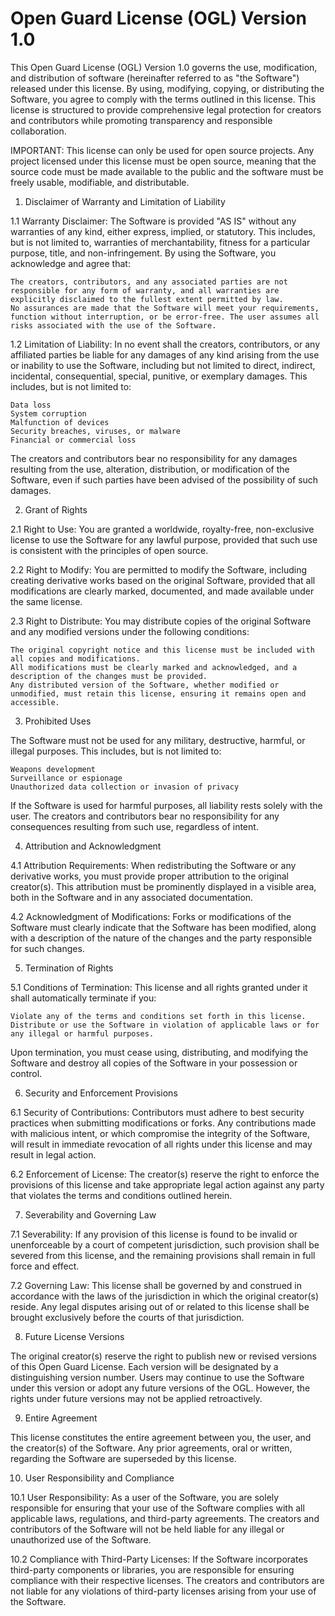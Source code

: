 # Open Guard License (OGL) Version 1.0

This Open Guard License (OGL) Version 1.0 governs the use, modification, and distribution of software (hereinafter referred to as "the Software") released under this license. By using, modifying, copying, or distributing the Software, you agree to comply with the terms outlined in this license. This license is structured to provide comprehensive legal protection for creators and contributors while promoting transparency and responsible collaboration.

IMPORTANT: This license can only be used for open source projects. Any project licensed under this license must be open source, meaning that the source code must be made available to the public and the software must be freely usable, modifiable, and distributable.

1. Disclaimer of Warranty and Limitation of Liability

1.1 Warranty Disclaimer:
The Software is provided "AS IS" without any warranties of any kind, either express, implied, or statutory. This includes, but is not limited to, warranties of merchantability, fitness for a particular purpose, title, and non-infringement. By using the Software, you acknowledge and agree that:

    The creators, contributors, and any associated parties are not responsible for any form of warranty, and all warranties are explicitly disclaimed to the fullest extent permitted by law.
    No assurances are made that the Software will meet your requirements, function without interruption, or be error-free. The user assumes all risks associated with the use of the Software.

1.2 Limitation of Liability:
In no event shall the creators, contributors, or any affiliated parties be liable for any damages of any kind arising from the use or inability to use the Software, including but not limited to direct, indirect, incidental, consequential, special, punitive, or exemplary damages. This includes, but is not limited to:

    Data loss
    System corruption
    Malfunction of devices
    Security breaches, viruses, or malware
    Financial or commercial loss

The creators and contributors bear no responsibility for any damages resulting from the use, alteration, distribution, or modification of the Software, even if such parties have been advised of the possibility of such damages.

2. Grant of Rights

2.1 Right to Use:
You are granted a worldwide, royalty-free, non-exclusive license to use the Software for any lawful purpose, provided that such use is consistent with the principles of open source.

2.2 Right to Modify:
You are permitted to modify the Software, including creating derivative works based on the original Software, provided that all modifications are clearly marked, documented, and made available under the same license.

2.3 Right to Distribute:
You may distribute copies of the original Software and any modified versions under the following conditions:

    The original copyright notice and this license must be included with all copies and modifications.
    All modifications must be clearly marked and acknowledged, and a description of the changes must be provided.
    Any distributed version of the Software, whether modified or unmodified, must retain this license, ensuring it remains open and accessible.

3. Prohibited Uses

The Software must not be used for any military, destructive, harmful, or illegal purposes. This includes, but is not limited to:

    Weapons development
    Surveillance or espionage
    Unauthorized data collection or invasion of privacy

If the Software is used for harmful purposes, all liability rests solely with the user. The creators and contributors bear no responsibility for any consequences resulting from such use, regardless of intent.

4. Attribution and Acknowledgment

4.1 Attribution Requirements:
When redistributing the Software or any derivative works, you must provide proper attribution to the original creator(s). This attribution must be prominently displayed in a visible area, both in the Software and in any associated documentation.

4.2 Acknowledgment of Modifications:
Forks or modifications of the Software must clearly indicate that the Software has been modified, along with a description of the nature of the changes and the party responsible for such changes.

5. Termination of Rights

5.1 Conditions of Termination:
This license and all rights granted under it shall automatically terminate if you:

    Violate any of the terms and conditions set forth in this license.
    Distribute or use the Software in violation of applicable laws or for any illegal or harmful purposes.

Upon termination, you must cease using, distributing, and modifying the Software and destroy all copies of the Software in your possession or control.

6. Security and Enforcement Provisions

6.1 Security of Contributions:
Contributors must adhere to best security practices when submitting modifications or forks. Any contributions made with malicious intent, or which compromise the integrity of the Software, will result in immediate revocation of all rights under this license and may result in legal action.

6.2 Enforcement of License:
The creator(s) reserve the right to enforce the provisions of this license and take appropriate legal action against any party that violates the terms and conditions outlined herein.

7. Severability and Governing Law

7.1 Severability:
If any provision of this license is found to be invalid or unenforceable by a court of competent jurisdiction, such provision shall be severed from this license, and the remaining provisions shall remain in full force and effect.

7.2 Governing Law:
This license shall be governed by and construed in accordance with the laws of the jurisdiction in which the original creator(s) reside. Any legal disputes arising out of or related to this license shall be brought exclusively before the courts of that jurisdiction.

8. Future License Versions

The original creator(s) reserve the right to publish new or revised versions of this Open Guard License. Each version will be designated by a distinguishing version number. Users may continue to use the Software under this version or adopt any future versions of the OGL. However, the rights under future versions may not be applied retroactively.

9. Entire Agreement

This license constitutes the entire agreement between you, the user, and the creator(s) of the Software. Any prior agreements, oral or written, regarding the Software are superseded by this license.

10. User Responsibility and Compliance

10.1 User Responsibility:
As a user of the Software, you are solely responsible for ensuring that your use of the Software complies with all applicable laws, regulations, and third-party agreements. The creators and contributors of the Software will not be held liable for any illegal or unauthorized use of the Software.

10.2 Compliance with Third-Party Licenses:
If the Software incorporates third-party components or libraries, you are responsible for ensuring compliance with their respective licenses. The creators and contributors are not liable for any violations of third-party licenses arising from your use of the Software.
